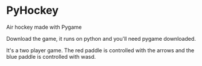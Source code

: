 # PyHockey
Air hockey made with Pygame

Download the game, it runs on python and you'll need pygame downloaded. 

It's a two player game. The red paddle is controlled with the arrows and the blue paddle is controlled with wasd.
